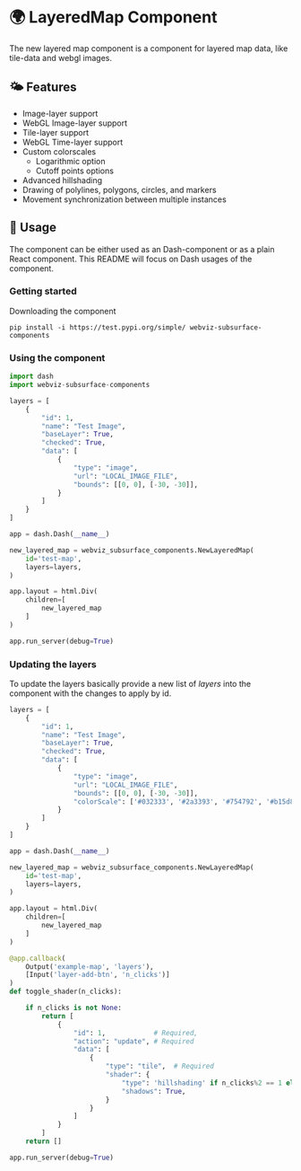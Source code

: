 # 🌍 LayeredMap Component
The new layered map component is a component for layered map data, like tile-data and webgl images. 

## 🌤 Features
* Image-layer support
* WebGL Image-layer support
* Tile-layer support
* WebGL Time-layer support
* Custom colorscales
    * Logarithmic option
    * Cutoff points options   
* Advanced hillshading
* Drawing of polylines, polygons, circles, and markers
* Movement synchronization between multiple instances

## 🌋 Usage
The component can be either used as an Dash-component or as a plain React component. This README will focus on Dash usages of the component.

### Getting started
Downloading the component
```
pip install -i https://test.pypi.org/simple/ webviz-subsurface-components
```

### Using the component

```python
import dash
import webviz-subsurface-components

layers = [
    {
        "id": 1,
        "name": "Test Image",
        "baseLayer": True,
        "checked": True,
        "data": [
            {
                "type": "image",
                "url": "LOCAL_IMAGE_FILE",
                "bounds": [[0, 0], [-30, -30]],
            }
        ]
    }
]

app = dash.Dash(__name__)

new_layered_map = webviz_subsurface_components.NewLayeredMap(
    id='test-map',
    layers=layers,
)

app.layout = html.Div(
    children=[
        new_layered_map
    ]
)

app.run_server(debug=True)

```

### Updating the layers
To update the layers basically provide a new list of _layers_ into the component with the changes to apply by id.

```python
layers = [
    {
        "id": 1,
        "name": "Test Image",
        "baseLayer": True,
        "checked": True,
        "data": [
            {
                "type": "image",
                "url": "LOCAL_IMAGE_FILE",
                "bounds": [[0, 0], [-30, -30]],
                "colorScale": ['#032333', '#2a3393', '#754792', '#b15d81', '#ea7859', '#fbb33c', '#e7fa5a']
            }
        ]
    }
]

app = dash.Dash(__name__)

new_layered_map = webviz_subsurface_components.NewLayeredMap(
    id='test-map',
    layers=layers,
)

app.layout = html.Div(
    children=[
        new_layered_map
    ]
)

@app.callback(
    Output('example-map', 'layers'),
    [Input('layer-add-btn', 'n_clicks')]
)
def toggle_shader(n_clicks):

    if n_clicks is not None:
        return [
            {
                "id": 1,            # Required,
                "action": "update", # Required
                "data": [
                    {
                        "type": "tile",  # Required
                        "shader": {
                            "type": 'hillshading' if n_clicks%2 == 1 else None, 
                            "shadows": True,
                        }
                    }
                ]
            }
        ]
    return []

app.run_server(debug=True)
```
